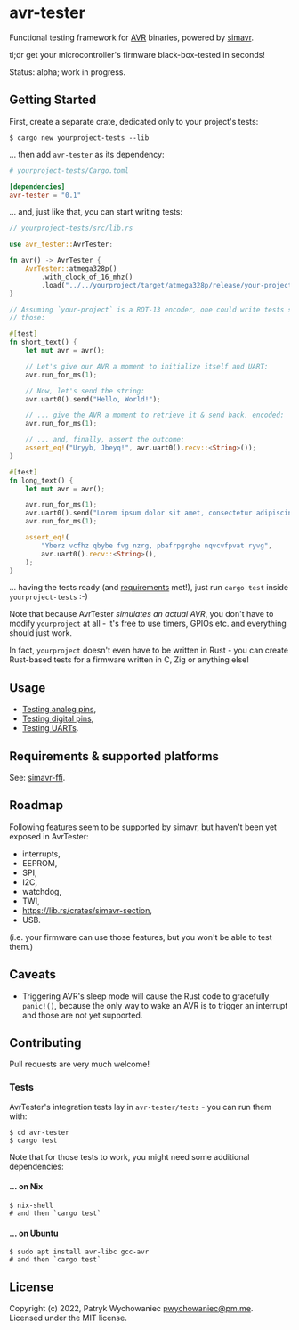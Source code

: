 # avr-tester

Functional testing framework for [AVR] binaries, powered by [simavr].

tl;dr get your microcontroller's firmware black-box-tested in seconds!

Status: alpha; work in progress.

[AVR]: https://en.wikipedia.org/wiki/AVR_microcontrollers
[simavr]: https://github.com/buserror/simavr

## Getting Started

First, create a separate crate, dedicated only to your project's tests:

```shell
$ cargo new yourproject-tests --lib
```

... then add `avr-tester` as its dependency:

```toml
# yourproject-tests/Cargo.toml

[dependencies]
avr-tester = "0.1"
```

... and, just like that, you can start writing tests:

```rust
// yourproject-tests/src/lib.rs

use avr_tester::AvrTester;

fn avr() -> AvrTester {
    AvrTester::atmega328p()
        .with_clock_of_16_mhz()
        .load("../../yourproject/target/atmega328p/release/your-project.elf")
}

// Assuming `your-project` is a ROT-13 encoder, one could write tests such as
// those:

#[test]
fn short_text() {
    let mut avr = avr();

    // Let's give our AVR a moment to initialize itself and UART:
    avr.run_for_ms(1);

    // Now, let's send the string:
    avr.uart0().send("Hello, World!");

    // ... give the AVR a moment to retrieve it & send back, encoded:
    avr.run_for_ms(1);

    // ... and, finally, assert the outcome:
    assert_eq!("Uryyb, Jbeyq!", avr.uart0().recv::<String>());
}

#[test]
fn long_text() {
    let mut avr = avr();

    avr.run_for_ms(1);
    avr.uart0().send("Lorem ipsum dolor sit amet, consectetur adipiscing elit");
    avr.run_for_ms(1);

    assert_eq!(
        "Yberz vcfhz qbybe fvg nzrg, pbafrpgrghe nqvcvfpvat ryvg",
        avr.uart0().recv::<String>(),
    );
}
```

... having the tests ready (and [requirements](#requirements) met!), just run
`cargo test` inside `yourproject-tests` :-)

Note that because AvrTester _simulates an actual AVR_, you don't have to modify
`yourproject` at all - it's free to use timers, GPIOs etc. and everything should
just work.

In fact, `yourproject` doesn't even have to be written in Rust - you can create
Rust-based tests for a firmware written in C, Zig or anything else!

## Usage

- [Testing analog pins](avr-tester/tests/tests/pins-analog.rs),
- [Testing digital pins](avr-tester/tests/tests/pins-digital.rs),
- [Testing UARTs](avr-tester/tests/tests/uart.rs).

## Requirements & supported platforms

See: [simavr-ffi](https://github.com/Patryk27/simavr-ffi).

## Roadmap

Following features seem to be supported by simavr, but haven't been yet exposed
in AvrTester:

- interrupts,
- EEPROM,
- SPI,
- I2C,
- watchdog,
- TWI,
- <https://lib.rs/crates/simavr-section>,
- USB.

(i.e. your firmware can use those features, but you won't be able to test them.)

## Caveats

- Triggering AVR's sleep mode will cause the Rust code to gracefully `panic!()`,
  because the only way to wake an AVR is to trigger an interrupt and those are
  not yet supported.

## Contributing

Pull requests are very much welcome!

### Tests

AvrTester's integration tests lay in `avr-tester/tests` - you can run them with:

```shell
$ cd avr-tester
$ cargo test
```

Note that for those tests to work, you might need some additional
dependencies:

#### ... on Nix

```shell
$ nix-shell
# and then `cargo test`
```

#### ... on Ubuntu

```shell
$ sudo apt install avr-libc gcc-avr
# and then `cargo test`
```

## License

Copyright (c) 2022, Patryk Wychowaniec <pwychowaniec@pm.me>.    
Licensed under the MIT license.
